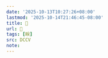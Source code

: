 ```yaml
---
date: '2025-10-13T10:27:26+08:00'
lastmod: '2025-10-14T21:46:45-08:00'
title: 􃃝
url: 􃃝
tags: [眹]
src: DCCV
note:
---
```

